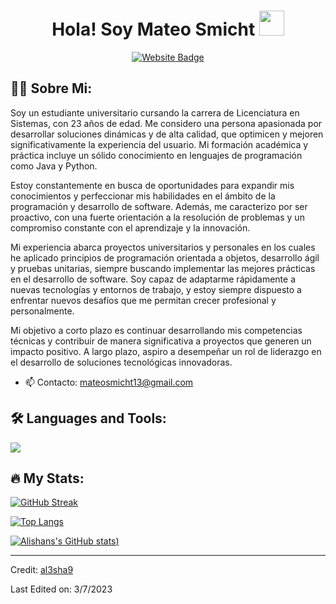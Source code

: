 
<div id="hey" align="center">
  <h1>
    Hola!
    Soy Mateo Smicht
     <img src="https://media.giphy.com/media/hvRJCLFzcasrR4ia7z/giphy.gif" width=40 />
  </h1>
</div>

<div id="badges" align="center">
  <a href="mailto:mateosmicht13@gmail.com">
    <img src="https://img.shields.io/badge/-Email%20Me-red?style=for-the-badge" alt="Website Badge"/>
  </a>
  <!--
  <a href="https://t.me/al3shan">
    <img src="https://img.shields.io/badge/Telegram-blue?style=for-the-badge&logo=telegram&logoColor=white" alt="Twitter Badge"/>
  </a>
  <a href="https://al3sha9.github.io/portfolio/">
    <img src="https://img.shields.io/badge/-My%20Website-red?style=for-the-badge" alt="Website Badge"/>
  </a>
  <a href="https://twitter.com/alishxn_">
    <img src="https://img.shields.io/badge/Twitter-blue?style=for-the-badge&logo=twitter&logoColor=white" alt="Twitter Badge"/>
  </a> 
</div>

<div id="profile-views" align="center">
  <img src="https://komarev.com/ghpvc/?username=al3sha9&style=flat-square&color=blue" alt="Profiel Views"/>
  -->
</div>


## :man_technologist: Sobre Mi:
Soy un estudiante universitario cursando la carrera de Licenciatura en Sistemas, con 23 años de edad. Me considero una persona apasionada por desarrollar soluciones dinámicas y de alta calidad, que optimicen y mejoren significativamente la experiencia del usuario. Mi formación académica y práctica incluye un sólido conocimiento en lenguajes de programación como Java y Python.

Estoy constantemente en busca de oportunidades para expandir mis conocimientos y perfeccionar mis habilidades en el ámbito de la programación y desarrollo de software. Además, me caracterizo por ser proactivo, con una fuerte orientación a la resolución de problemas y un compromiso constante con el aprendizaje y la innovación.

Mi experiencia abarca proyectos universitarios y personales en los cuales he aplicado principios de programación orientada a objetos, desarrollo ágil y pruebas unitarias, siempre buscando implementar las mejores prácticas en el desarrollo de software. Soy capaz de adaptarme rápidamente a nuevas tecnologías y entornos de trabajo, y estoy siempre dispuesto a enfrentar nuevos desafíos que me permitan crecer profesional y personalmente.

Mi objetivo a corto plazo es continuar desarrollando mis competencias técnicas y contribuir de manera significativa a proyectos que generen un impacto positivo. A largo plazo, aspiro a desempeñar un rol de liderazgo en el desarrollo de soluciones tecnológicas innovadoras.

- 📫 Contacto: [mateosmicht13@gmail.com](mailto:mateosmicht13@gmail.com)


## :hammer_and_wrench: Languages and Tools:
<div>
   <img src="https://skillicons.dev/icons?i=java,py,git,css,discord,github,html,js&perline=14" />
 
</div>
 

  
## :fire: My Stats:
[![GitHub Streak](http://github-readme-streak-stats.herokuapp.com?user=al3sha9&theme=dark&background=000000)](https://git.io/streak-stats)



[![Top Langs](https://github-readme-stats.vercel.app/api/top-langs/?username=al3sha9&layout=compact&theme=vision-friendly-dark)](https://github.com/anuraghazra/github-readme-stats)

[![Alishans's GitHub stats](https://github-readme-stats.vercel.app/api?username=al3sha9&show_icons=true&theme=radical))](https://github.com/al3sha9/github-readme-stats)


------

Credit: [al3sha9](https://github.com/al3sha9)

Last Edited on: 3/7/2023
